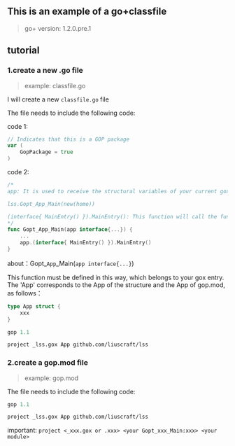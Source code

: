 ## This is an example of a go+classfile

> go+ version: 1.2.0.pre.1

## tutorial


### 1.create a new .go file

> example: classfile.go

I will create a new `classfile.go` file

The file needs to include the following code:

code 1:
```go
// Indicates that this is a GOP package
var (
	GopPackage = true
)
```
code 2:
```go
/*
app: It is used to receive the structural variables of your current gox (automatically generated by gop to create new (structural))

lss.Gopt_App_Main(new(home))

(interface{ MainEntry() }).MainEntry(): This function will call the function generated by gop, which will be in the gop_autogen.go file
*/
func Gopt_App_Main(app interface{...}) {
	...
	app.(interface{ MainEntry() }).MainEntry()
}
```
about：Gopt_`App`_Main(`app interface{...}`)

This function must be defined in this way, which belongs to your gox entry. The 'App' corresponds to the App of the structure and the App of gop.mod, as follows：
```go
type App struct {
	xxx
}
```
```gop.mod
gop 1.1

project _lss.gox App github.com/liuscraft/lss
```
### 2.create a gop.mod file

> example: gop.mod

The file needs to include the following code:

```gop.mod
gop 1.1

project _lss.gox App github.com/liuscraft/lss
```

important: `project <_xxx.gox or .xxx> <your Gopt_xxx_Main:xxx> <your module>`